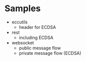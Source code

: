 # Samples

* eccutils
  + header for ECDSA
* rest
  + including ECDSA
* websocket
  + public message flow
  + private message flow (ECDSA)